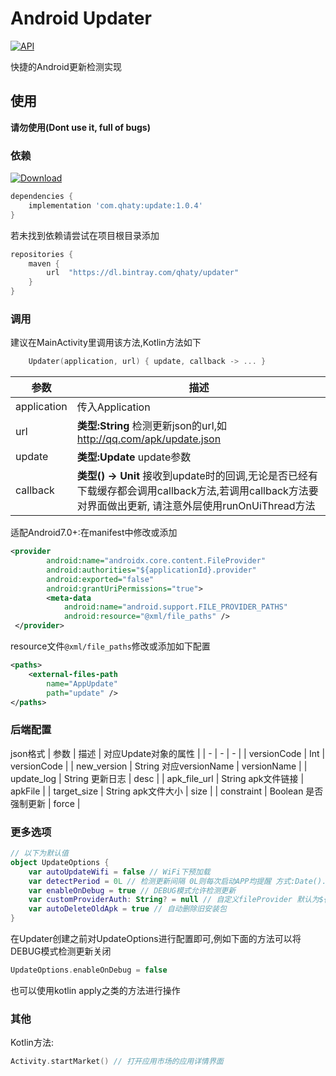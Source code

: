 # Android Updater

[![API](https://img.shields.io/badge/API-21%2B-brightgreen.svg?style=flat)](https://android-arsenal.com/api?level=21)

快捷的Android更新检测实现

## 使用

**请勿使用(Dont use it, full of bugs)**

### 依赖

[![Download](https://api.bintray.com/packages/qhaty/updater/updater/images/download.svg)](https://bintray.com/qhaty/updater/updater/_latestVersion)

```gradle
dependencies {
    implementation 'com.qhaty:update:1.0.4'
}
```

若未找到依赖请尝试在项目根目录添加

```gradle
repositories {
    maven {
        url  "https://dl.bintray.com/qhaty/updater"
    }
}
```

### 调用

建议在MainActivity里调用该方法,Kotlin方法如下

```kotlin
    Updater(application, url) { update, callback -> ... }
```

| 参数 | 描述 |
| - | - |
| application | 传入Application |
| url | **类型:String** 检测更新json的url,如 <http://qq.com/apk/update.json> |
| update | **类型:Update** update参数 |
| callback | **类型() -> Unit** 接收到update时的回调,无论是否已经有下载缓存都会调用callback方法,若调用callback方法要对界面做出更新, 请注意外层使用runOnUiThread方法 |

适配Android7.0+:在manifest中修改或添加

```xml
<provider
        android:name="androidx.core.content.FileProvider"
        android:authorities="${applicationId}.provider"
        android:exported="false"
        android:grantUriPermissions="true">
        <meta-data
            android:name="android.support.FILE_PROVIDER_PATHS"
            android:resource="@xml/file_paths" />
 </provider>
```

resource文件```@xml/file_paths```修改或添加如下配置

```xml
<paths>
    <external-files-path
        name="AppUpdate"
        path="update" />
</paths>
```

### 后端配置

json格式
| 参数 | 描述 | 对应Update对象的属性 |
| - | - | - |
| versionCode | Int | versionCode |
| new_version | String 对应versionName | versionName |
| update_log | String 更新日志 | desc |
| apk_file_url | String apk文件链接 | apkFile |
| target_size | String apk文件大小 | size |
| constraint | Boolean 是否强制更新 | force |

### 更多选项

```kotlin
// 以下为默认值
object UpdateOptions {
    var autoUpdateWifi = false // WiFi下预加载
    var detectPeriod = 0L // 检测更新间隔 0L则每次启动APP均提醒 方式:Date().time
    var enableOnDebug = true // DEBUG模式允许检测更新
    var customProviderAuth: String? = null // 自定义fileProvider 默认为${packageName}.provider
    var autoDeleteOldApk = true // 自动删除旧安装包
}
```

在Updater创建之前对UpdateOptions进行配置即可,例如下面的方法可以将DEBUG模式检测更新关闭

```kotlin
UpdateOptions.enableOnDebug = false
```

也可以使用kotlin apply之类的方法进行操作

### 其他

Kotlin方法:  

```kotlin
Activity.startMarket() // 打开应用市场的应用详情界面
```
